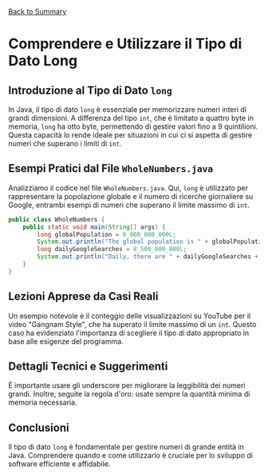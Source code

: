 [Back to Summary](../Summary.md)

# Comprendere e Utilizzare il Tipo di Dato Long

## Introduzione al Tipo di Dato `long`
In Java, il tipo di dato `long` è essenziale per memorizzare numeri interi di grandi dimensioni. A differenza del tipo `int`, che è limitato a quattro byte in memoria, `long` ha otto byte, permettendo di gestire valori fino a 9 quintilioni. Questa capacità lo rende ideale per situazioni in cui ci si aspetta di gestire numeri che superano i limiti di `int`.

## Esempi Pratici dal File `WholeNumbers.java`
Analizziamo il codice nel file `WholeNumbers.java`. Qui, `long` è utilizzato per rappresentare la popolazione globale e il numero di ricerche giornaliere su Google, entrambi esempi di numeri che superano il limite massimo di `int`.

```java
public class WholeNumbers {
    public static void main(String[] args) {
        long globalPopulation = 8_000_000_000L;
        System.out.println("The global population is " + globalPopulation);
        long dailyGoogleSearches = 8_500_000_000L;
        System.out.println("Daily, there are " + dailyGoogleSearches + " google searches");
    }
}
```

## Lezioni Apprese da Casi Reali
Un esempio notevole è il conteggio delle visualizzazioni su YouTube per il video "Gangnam Style", che ha superato il limite massimo di un `int`. Questo caso ha evidenziato l'importanza di scegliere il tipo di dato appropriato in base alle esigenze del programma.

## Dettagli Tecnici e Suggerimenti
È importante usare gli underscore per migliorare la leggibilità dei numeri grandi. Inoltre, seguite la regola d'oro: usate sempre la quantità minima di memoria necessaria.

## Conclusioni
Il tipo di dato `long` è fondamentale per gestire numeri di grande entità in Java. Comprendere quando e come utilizzarlo è cruciale per lo sviluppo di software efficiente e affidabile.
